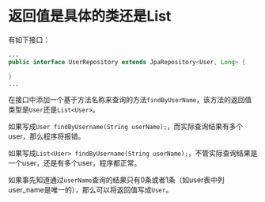 # 返回值是具体的类还是List

有如下接口：

```java
...
public interface UserRepository extends JpaRepository<User, Long> {

}
...
```

在接口中添加一个基于方法名称来查询的方法`findByUserName`，该方法的返回值类型是`User`还是`List<User>`。

如果写成`User findByUsername(String userName);`，而实际查询结果有多个user，那么程序将报错。

如果写成`List<User> findByUsername(String userName);`，不管实际查询结果是一个user，还是有多个user，程序都正常。

如果事先知道通过`userName`查询的结果只有0条或者1条（如user表中列user_name是唯一的），那么可以将返回值写成`User`。

